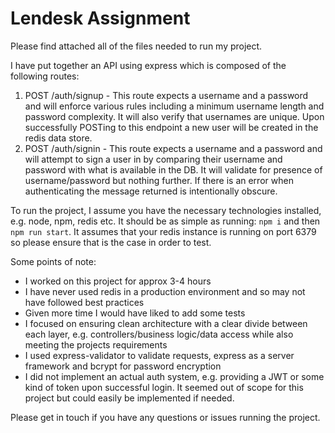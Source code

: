 # Lendesk Assignment

Please find attached all of the files needed to run my project.

I have put together an API using express which is composed of the following routes:

1. POST /auth/signup - This route expects a username and a password and will enforce various rules including a minimum username length and password complexity. It will also verify that usernames are unique. Upon successfully POSTing to this endpoint a new user will be created in the redis data store.
2. POST /auth/signin - This route expects a username and a password and will attempt to sign a user in by comparing their username and password with what is available in the DB. It will validate for presence of username/password but nothing further. If there is an error when authenticating the message returned is intentionally obscure.

To run the project, I assume you have the necessary technologies installed, e.g. node, npm, redis etc. It should be as simple as running: `npm i` and then `npm run start`. It assumes that your redis instance is running on port 6379 so please ensure that is the case in order to test.

Some points of note:

- I worked on this project for approx 3-4 hours
- I have never used redis in a production environment and so may not have followed best practices
- Given more time I would have liked to add some tests
- I focused on ensuring clean architecture with a clear divide between each layer, e.g. controllers/business logic/data access while also meeting the projects requirements
- I used express-validator to validate requests, express as a server framework and bcrypt for password encryption
- I did not implement an actual auth system, e.g. providing a JWT or some kind of token upon successful login. It seemed out of scope for this project but could easily be implemented if needed.

Please get in touch if you have any questions or issues running the project.
